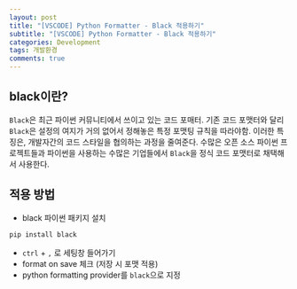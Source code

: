 ```yaml
---  
layout: post
title: "[VSCODE] Python Formatter - Black 적용하기"
subtitle: "[VSCODE] Python Formatter - Black 적용하기"  
categories: Development
tags: 개발환경 
comments: true  
--- 
```


##  black이란?

`Black`은 최근 파이썬 커뮤니티에서 쓰이고 있는 코드 포매터. 
기존 코드 포맷터와 달리 `Black`은 설정의 여지가 거의 없어서 정해놓은 특정 포맷팅 규칙을 따라야함. 
이러한 특징은, 개발자간의 코드 스타일을 협의하는 과정을 줄여준다. 수많은 오픈 소스 파이썬 프로젝트들과 파이썬을 사용하는 수많은 기업들에서 `Black`을 정식 코드 포맷터로 채택해서 사용한다. 

## 적용 방법

- black 파이썬 패키지 설치
```python
pip install black
```

- `ctrl` + `,` 로 세팅창 들어가기
- format on save 체크 (저장 시 포맷 적용)
- python formatting provider를 `black`으로 지정